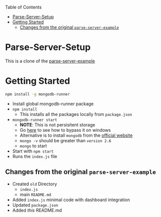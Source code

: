 Table of Contents

- [Parse-Server-Setup](#parse-server-setup)
- [Getting Started](#getting-started)
    - [Changes from the original `parse-server-example`](#changes-from-the-original-parse-server-example)

# Parse-Server-Setup

This is a clone of the [parse-server-example](https://github.com/parse-community/parse-server-example)

# Getting Started

``` bash
npm install -g mongodb-runner
```

- Install global mongodb-runner package
- `npm install`
    - This installs all the packages locally from `package.json`
- `mongodb-runner start`
    - **NOTE**: This is not persisitent storage
    - Go [here](https://github.com/coder137/Parse-Server-Repo/tree/master/python#for-local-tests) to see how to bypass it on windows
    - Alternative is to install `mongodb` from the [official website](https://docs.mongodb.com/manual/installation/)
    - `mongo -v` should be greater than `version 2.6`
    - `mongo` to start
- Start with `npm start`
- Runs the `index.js` file

## Changes from the original `parse-server-example`

- Created `old` Directory
    - `index.js`
    - main `README.md`
- Added `index.js` minimal code with dashboard integration
- Updated `package.json`
- Added *this* README.md
